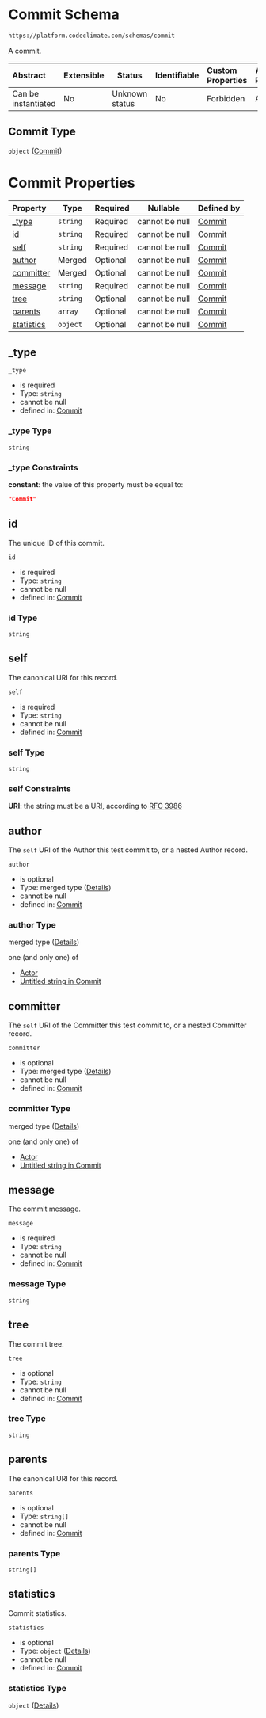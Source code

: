 # Commit Schema

```txt
https://platform.codeclimate.com/schemas/commit
```

A commit.


| Abstract            | Extensible | Status         | Identifiable | Custom Properties | Additional Properties | Access Restrictions | Defined In                                                                    |
| :------------------ | ---------- | -------------- | ------------ | :---------------- | --------------------- | ------------------- | ----------------------------------------------------------------------------- |
| Can be instantiated | No         | Unknown status | No           | Forbidden         | Allowed               | none                | [Commit.schema.json](../../schemas/Commit.schema.json "open original schema") |

## Commit Type

`object` ([Commit](commit.md))

# Commit Properties

| Property                  | Type     | Required | Nullable       | Defined by                                                                                                              |
| :------------------------ | -------- | -------- | -------------- | :---------------------------------------------------------------------------------------------------------------------- |
| [\_type](#_type)          | `string` | Required | cannot be null | [Commit](commit-properties-_type.md "https&#x3A;//platform.codeclimate.com/schemas/commit#/properties/\_type")          |
| [id](#id)                 | `string` | Required | cannot be null | [Commit](commit-properties-id.md "https&#x3A;//platform.codeclimate.com/schemas/commit#/properties/id")                 |
| [self](#self)             | `string` | Required | cannot be null | [Commit](commit-properties-self.md "https&#x3A;//platform.codeclimate.com/schemas/commit#/properties/self")             |
| [author](#author)         | Merged   | Optional | cannot be null | [Commit](commit-properties-author.md "https&#x3A;//platform.codeclimate.com/schemas/commit#/properties/author")         |
| [committer](#committer)   | Merged   | Optional | cannot be null | [Commit](commit-properties-committer.md "https&#x3A;//platform.codeclimate.com/schemas/commit#/properties/committer")   |
| [message](#message)       | `string` | Required | cannot be null | [Commit](commit-properties-message.md "https&#x3A;//platform.codeclimate.com/schemas/commit#/properties/message")       |
| [tree](#tree)             | `string` | Optional | cannot be null | [Commit](commit-properties-tree.md "https&#x3A;//platform.codeclimate.com/schemas/commit#/properties/tree")             |
| [parents](#parents)       | `array`  | Optional | cannot be null | [Commit](commit-properties-parents.md "https&#x3A;//platform.codeclimate.com/schemas/commit#/properties/parents")       |
| [statistics](#statistics) | `object` | Optional | cannot be null | [Commit](commit-properties-statistics.md "https&#x3A;//platform.codeclimate.com/schemas/commit#/properties/statistics") |

## \_type




`_type`

-   is required
-   Type: `string`
-   cannot be null
-   defined in: [Commit](commit-properties-_type.md "https&#x3A;//platform.codeclimate.com/schemas/commit#/properties/\_type")

### \_type Type

`string`

### \_type Constraints

**constant**: the value of this property must be equal to:

```json
"Commit"
```

## id

The unique ID of this commit.


`id`

-   is required
-   Type: `string`
-   cannot be null
-   defined in: [Commit](commit-properties-id.md "https&#x3A;//platform.codeclimate.com/schemas/commit#/properties/id")

### id Type

`string`

## self

The canonical URI for this record.


`self`

-   is required
-   Type: `string`
-   cannot be null
-   defined in: [Commit](commit-properties-self.md "https&#x3A;//platform.codeclimate.com/schemas/commit#/properties/self")

### self Type

`string`

### self Constraints

**URI**: the string must be a URI, according to [RFC 3986](https://tools.ietf.org/html/rfc4291 "check the specification")

## author

The `self` URI of the Author this test commit to, or a nested Author record.


`author`

-   is optional
-   Type: merged type ([Details](commit-properties-author.md))
-   cannot be null
-   defined in: [Commit](commit-properties-author.md "https&#x3A;//platform.codeclimate.com/schemas/commit#/properties/author")

### author Type

merged type ([Details](commit-properties-author.md))

one (and only one) of

-   [Actor](codeissue-properties-statusupdatedby-oneof-actor.md "check type definition")
-   [Untitled string in Commit](commit-properties-author-oneof-1.md "check type definition")

## committer

The `self` URI of the Committer this test commit to, or a nested Committer record.


`committer`

-   is optional
-   Type: merged type ([Details](commit-properties-committer.md))
-   cannot be null
-   defined in: [Commit](commit-properties-committer.md "https&#x3A;//platform.codeclimate.com/schemas/commit#/properties/committer")

### committer Type

merged type ([Details](commit-properties-committer.md))

one (and only one) of

-   [Actor](codeissue-properties-statusupdatedby-oneof-actor.md "check type definition")
-   [Untitled string in Commit](commit-properties-committer-oneof-1.md "check type definition")

## message

The commit message.


`message`

-   is required
-   Type: `string`
-   cannot be null
-   defined in: [Commit](commit-properties-message.md "https&#x3A;//platform.codeclimate.com/schemas/commit#/properties/message")

### message Type

`string`

## tree

The commit tree.


`tree`

-   is optional
-   Type: `string`
-   cannot be null
-   defined in: [Commit](commit-properties-tree.md "https&#x3A;//platform.codeclimate.com/schemas/commit#/properties/tree")

### tree Type

`string`

## parents

The canonical URI for this record.


`parents`

-   is optional
-   Type: `string[]`
-   cannot be null
-   defined in: [Commit](commit-properties-parents.md "https&#x3A;//platform.codeclimate.com/schemas/commit#/properties/parents")

### parents Type

`string[]`

## statistics

Commit statistics.


`statistics`

-   is optional
-   Type: `object` ([Details](commit-properties-statistics.md))
-   cannot be null
-   defined in: [Commit](commit-properties-statistics.md "https&#x3A;//platform.codeclimate.com/schemas/commit#/properties/statistics")

### statistics Type

`object` ([Details](commit-properties-statistics.md))
